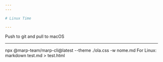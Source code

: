```yaml
---
---

# Linux Time

---
```


Push to git and pull to macOS

---

npx @marp-team/marp-cli@latest --theme ./ola.css -w nome.md
For Linux: markdown test.md > test.html